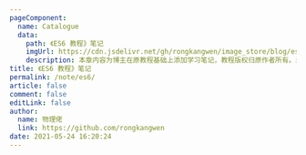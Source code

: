 ```yaml
---
pageComponent: 
  name: Catalogue
  data: 
    path: 《ES6 教程》笔记
    imgUrl: https://cdn.jsdelivr.net/gh/rongkangwen/image_store/blog/es6_logo.png
    description: 本章内容为博主在原教程基础上添加学习笔记，教程版权归原作者所有。来源：<a href='https://es6.ruanyifeng.com/' target='_blank'>ES6教程</a>
title: 《ES6 教程》笔记
permalink: /note/es6/
article: false
comment: false
editLink: false
author: 
  name: 物理佬
  link: https://github.com/rongkangwen
date: 2021-05-24 16:20:24
---
```

